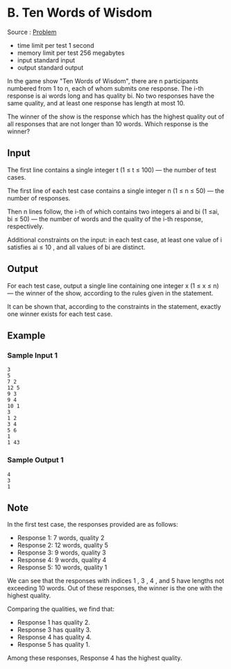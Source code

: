 # B. Ten Words of Wisdom

Source : [Problem](https://codeforces.com/problemset/problem/1850/B)

- time limit per test 1 second
- memory limit per test 256 megabytes
- input standard input
- output standard output

In the game show "Ten Words of Wisdom", there are n participants numbered from 1 to n, each of whom submits one response. The i-th response is ai
words long and has quality bi. No two responses have the same quality, and at least one response has length at most 10.

The winner of the show is the response which has the highest quality out of all responses that are not longer than 10
words. Which response is the winner?

## Input

The first line contains a single integer t
(1 ≤ t ≤ 100) — the number of test cases.

The first line of each test case contains a single integer n
(1 ≤ n ≤ 50) — the number of responses.

Then n
lines follow, the i-th of which contains two integers ai
and bi (1 ≤ai, bi ≤ 50) — the number of words and the quality of the i-th response, respectively.

Additional constraints on the input: in each test case, at least one value of i
satisfies ai ≤ 10
, and all values of bi
are distinct.

## Output

For each test case, output a single line containing one integer x
(1 ≤ x ≤ n) — the winner of the show, according to the rules given in the statement.

It can be shown that, according to the constraints in the statement, exactly one winner exists for each test case.

## Example

### Sample Input 1

    3
    5
    7 2
    12 5
    9 3
    9 4
    10 1
    3
    1 2
    3 4
    5 6
    1
    1 43

### Sample Output 1

    4
    3
    1

## Note

In the first test case, the responses provided are as follows:

- Response 1: 7
  words, quality 2
- Response 2: 12
  words, quality 5
- Response 3: 9
  words, quality 3
- Response 4: 9
  words, quality 4
- Response 5: 10
  words, quality 1

We can see that the responses with indices 1
, 3
, 4
, and 5
have lengths not exceeding 10
words. Out of these responses, the winner is the one with the highest quality.

Comparing the qualities, we find that:

- Response 1 has quality 2.
- Response 3 has quality 3.
- Response 4 has quality 4.
- Response 5 has quality 1.

Among these responses, Response 4 has the highest quality.
